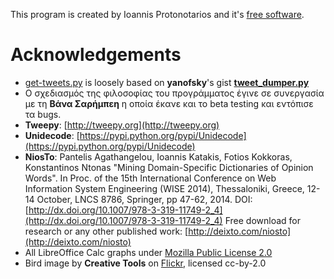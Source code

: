 This program is created by Ioannis Protonotarios and it's 
[free software](https://www.fsf.org/about/what-is-free-software).

# Acknowledgements

* [get-tweets.py](https://github.com/Protonotarios/get-tweets/blob/master/get-tweets.py)
is loosely based on **yanofsky**'s gist **[tweet_dumper.py](https://gist.github.com/yanofsky/5436496)**
* Ο σχεδιασμός της φιλοσοφίας του προγράμματος έγινε σε συνεργασία με τη 
**Βάνα Σαρήμπεη** η οποία έκανε και το beta testing και εντόπισε τα bugs.
* **Tweepy**: [http://tweepy.org](http://tweepy.org)
* **Unidecode**: [https://pypi.python.org/pypi/Unidecode](https://pypi.python.org/pypi/Unidecode)
* **NiosTo**: 
Pantelis Agathangelou, Ioannis Katakis, Fotios Kokkoras, Konstantinos Ntonas
"Mining Domain-Specific Dictionaries of Opinion Words". In Proc. of the  15th
International Conference on Web Information System Engineering (WISE 2014),
Thessaloniki, Greece, 12-14 October, LNCS 8786, Springer, pp 47-62, 2014.
DOI: [http://dx.doi.org/10.1007/978-3-319-11749-2_4](http://dx.doi.org/10.1007/978-3-319-11749-2_4)
Free download for research or any other published work: [http://deixto.com/niosto](http://deixto.com/niosto)
* All LibreOffice Calc graphs under [Mozilla Public License 2.0](https://www.libreoffice.org/about-us/licenses/)
* Bird image by **Creative Tools** on [Flickr](https://www.flickr.com/photos/creative_tools/5360884710), licensed cc-by-2.0